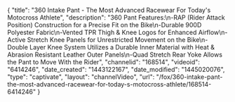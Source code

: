 {
    "title": "360 Intake Pant - The Most Advanced Racewear For Today's Motocross Athlete",
    "description": "360 Pant Features:\n-RAP (Rider Attack Position) Construction for a Precise Fit on the Bike\n-Durable 900D Polyester Fabric\n-Vented TPR Thigh & Knee Logos for Enhanced Airflow\n-Active Stretch Knee Panels for Unrestricted Movement on the Bike\n-Double Layer Knee System Utilizes a Durable Inner Material with Heat & Abrasion Resistant Leather Outer Panels\n-Quad Stretch Rear Yoke Allows the Pant to Move With the Rider",
    "channelid": "168514",
    "videoid": "6414246",
    "date_created": "1443122167",
    "date_modified": "1445020076",
    "type": "captivate",
    "layout": "channelVideo",
    "url": "\/fox\/360-intake-pant-the-most-advanced-racewear-for-today-s-motocross-athlete\/168514-6414246"
}